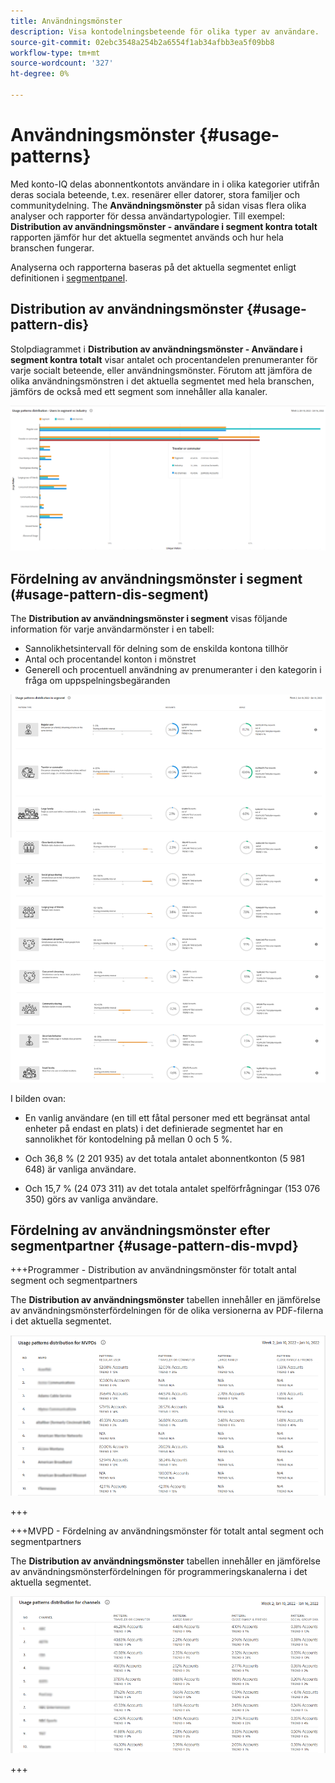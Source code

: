 ```yaml
---
title: Användningsmönster
description: Visa kontodelningsbeteende för olika typer av användare.
source-git-commit: 02ebc3548a254b2a6554f1ab34afbb3ea5f09bb8
workflow-type: tm+mt
source-wordcount: '327'
ht-degree: 0%

---
```


# Användningsmönster {#usage-patterns}

Med konto-IQ delas abonnentkontots användare in i olika kategorier utifrån deras sociala beteende, t.ex. resenärer eller datorer, stora familjer och communitydelning. The **Användningsmönster** på sidan visas flera olika analyser och rapporter för dessa användartypologier. Till exempel: **Distribution av användningsmönster - användare i segment kontra totalt** rapporten jämför hur det aktuella segmentet används och hur hela branschen fungerar.

Analyserna och rapporterna baseras på det aktuella segmentet enligt definitionen i [segmentpanel](/help/AccountIQ/segments-timeframe.md).

## Distribution av användningsmönster {#usage-pattern-dis}

Stolpdiagrammet i **Distribution av användningsmönster - Användare i segment kontra totalt** visar antalet och procentandelen prenumeranter för varje socialt beteende, eller användningsmönster. Förutom att jämföra de olika användningsmönstren i det aktuella segmentet med hela branschen, jämförs de också med ett segment som innehåller alla kanaler.

![](assets/segment-users-industry.png)

## Fördelning av användningsmönster i segment (#usage-pattern-dis-segment)

The **Distribution av användningsmönster i segment** visas följande information för varje användarmönster i en tabell:

* Sannolikhetsintervall för delning som de enskilda kontona tillhör
* Antal och procentandel konton i mönstret
* Generell och procentuell användning av prenumeranter i den kategorin i fråga om uppspelningsbegäranden

![](assets/usage-pattern-segmentwise.png)

I bilden ovan:

* En vanlig användare (en till ett fåtal personer med ett begränsat antal enheter på endast en plats) i det definierade segmentet har en sannolikhet för kontodelning på mellan 0 och 5 %.

* Och 36,8 % (2 201 935) av det totala antalet abonnentkonton (5 981 648) är vanliga användare.

* Och 15,7 % (24 073 311) av det totala antalet spelförfrågningar (153 076 350) görs av vanliga användare.

## Fördelning av användningsmönster efter segmentpartner {#usage-pattern-dis-mvpd}

+++Programmer - Distribution av användningsmönster för totalt antal segment och segmentpartners

The **Distribution av användningsmönster** tabellen innehåller en jämförelse av användningsmönsterfördelningen för de olika versionerna av PDF-filerna i det aktuella segmentet.

![](assets/usage-patterns-mvpdwise.png)

+++

+++MVPD - Fördelning av användningsmönster för totalt antal segment och segmentpartners

The **Distribution av användningsmönster** tabellen innehåller en jämförelse av användningsmönsterfördelningen för programmeringskanalerna i det aktuella segmentet.

![](assets/usage-patterns-programmerwise.png)

+++
